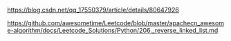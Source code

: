https://blog.csdn.net/qq_17550379/article/details/80647926

https://github.com/awesometime/Leetcode/blob/master/apachecn_awesome-algorithm/docs/Leetcode_Solutions/Python/206._reverse_linked_list.md
